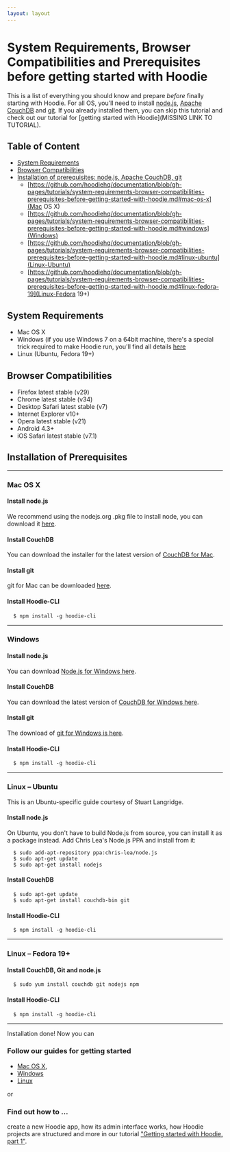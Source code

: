 ```yaml
---
layout: layout
---
```


# System Requirements, Browser Compatibilities and Prerequisites before getting started with Hoodie

This is a list of everything you should know and prepare *before* finally starting with Hoodie. For all OS, you'll need to install [node.js](http://nodejs.org/), [Apache CouchDB](http://couchdb.apache.org/) and [git](http://git-scm.com/). If you already installed them, you can skip this tutorial and check out our tutorial for [getting started with Hoodie](MISSING LINK TO TUTORIAL).

## Table of Content
- <a href="#system-requirements">System Requirements</a>
- <a href="#browser-compatibilities">Browser Compatibilities</a>
- <a href="#Installation-of-Prerequisites">Installation of prerequisites: node.js, Apache CouchDB, git</a>
  - [https://github.com/hoodiehq/documentation/blob/gh-pages/tutorials/system-requirements-browser-compatibilities-prerequisites-before-getting-started-with-hoodie.md#mac-os-x](Mac OS X)
  - [https://github.com/hoodiehq/documentation/blob/gh-pages/tutorials/system-requirements-browser-compatibilities-prerequisites-before-getting-started-with-hoodie.md#windows](Windows)
  - [https://github.com/hoodiehq/documentation/blob/gh-pages/tutorials/system-requirements-browser-compatibilities-prerequisites-before-getting-started-with-hoodie.md#linux-ubuntu](Linux-Ubuntu)
  - [https://github.com/hoodiehq/documentation/blob/gh-pages/tutorials/system-requirements-browser-compatibilities-prerequisites-before-getting-started-with-hoodie.md#linux-fedora-19](Linux-Fedora 19+)

## System Requirements
* Mac OS X
* Windows (if you use Windows 7 on a 64bit machine, there's a special trick required to make Hoodie run, you'll find all details [here](https://github.com/hoodiehq/documentation/wiki/The-Hoodie-FAQ-%E2%80%93%C2%A0Work-in-Progress#windows-7-64-bit-installation-problem-error-spawn-enoent)
* Linux (Ubuntu, Fedora 19+)

## Browser Compatibilities

* Firefox latest stable (v29)
* Chrome latest stable (v34)
* Desktop Safari latest stable (v7)
* Internet Explorer v10+
* Opera latest stable (v21)
* Android 4.3+
* iOS Safari latest stable (v7.1)

## Installation of Prerequisites

-------------------------------

### Mac OS X
#### Install node.js
We recommend using the nodejs.org .pkg file to install node, you can download it [here](http://nodejs.org/download/). 
#### Install CouchDB
You can download the installer for the latest version of [CouchDB for Mac](http://couchdb.apache.org/#download).
#### Install git
git for Mac can be downloaded [here](http://git-scm.com/download/mac).
#### Install Hoodie-CLI
```
  $ npm install -g hoodie-cli
```

-------------------------------

### Windows
#### Install node.js
You can download [Node.js for Windows here](http://nodejs.org/download/). 
#### Install CouchDB
You can download the latest version of [CouchDB for Windows here](http://couchdb.apache.org/#download).
#### Install git
The download of [git for Windows is here](http://git-scm.com/download/win). 
#### Install Hoodie-CLI
```
  $ npm install -g hoodie-cli
```

-------------------------------

### Linux – Ubuntu
This is an Ubuntu-specific guide courtesy of Stuart Langridge. 
#### Install node.js
On Ubuntu, you don't have to build Node.js from source, you can install it as a package instead. Add Chris Lea's Node.js PPA and install from it:

```
  $ sudo add-apt-repository ppa:chris-lea/node.js
  $ sudo apt-get update
  $ sudo apt-get install nodejs
```

#### Install CouchDB

```
  $ sudo apt-get update
  $ sudo apt-get install couchdb-bin git
```
#### Install Hoodie-CLI
```
  $ npm install -g hoodie-cli
```


-------------------------------

### Linux – Fedora 19+
#### Install CouchDB, Git and node.js

```
  $ sudo yum install couchdb git nodejs npm
```
#### Install Hoodie-CLI
```
  $ npm install -g hoodie-cli
```

-------------------------------

Installation done! Now you can 
### Follow our guides for getting started 
- <a href="https://github.com/hoodiehq/documentation/blob/gh-pages/tutorials/installation/development-osx.md" target="_blank">Mac OS X</a>, 
- <a href="https://github.com/hoodiehq/documentation/blob/gh-pages/tutorials/installation/development-windows.md" target="_blank">Windows</a>
- <a href="https://github.com/hoodiehq/documentation/blob/gh-pages/tutorials/installation/development-linux.md" target="_blank">Linux</a>

or

### Find out how to …
create a new Hoodie app, how its admin interface works, how Hoodie projects are structured and more in our tutorial <a href="https://github.com/hoodiehq/documentation/blob/gh-pages/tutorials/getting-started/getting-started-1.md" target="_blank">"Getting started with Hoodie, part 1"</a>.
